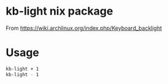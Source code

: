 # kb-light nix package

From https://wiki.archlinux.org/index.php/Keyboard_backlight

# Usage

```sh
kb-light + 1
kb-light - 1
```
